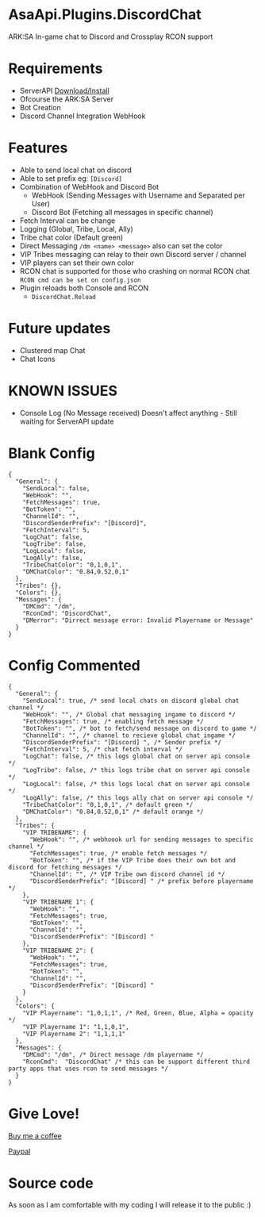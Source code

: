 # AsaApi.Plugins.DiscordChat
ARK:SA In-game chat to Discord and Crossplay RCON support

# Requirements
- ServerAPI [Download/Install](https://gameservershub.com/forums/resources/ark-survival-ascended-serverapi-crossplay-supported.683/)
- Ofcourse the ARK:SA Server
- Bot Creation
- Discord Channel Integration WebHook

# Features
- Able to send local chat on discord
- Able to set prefix eg: `[Discord]`
- Combination of WebHook and Discord Bot
  - WebHook (Sending Messages with Username and Separated per User)
  - Discord Bot (Fetching all messages in specific channel)
- Fetch Interval can be change
- Logging (Global, Tribe, Local, Ally)
- Tribe chat color (Default green)
- Direct Messaging `/dm <name> <message>` also can set the color
- VIP Tribes messaging can relay to their own Discord server / channel
- VIP players can set their own color
- RCON chat is supported for those who crashing on normal RCON chat `RCON cmd can be set on config.json`
- Plugin reloads both Console and RCON
  - `DiscordChat.Reload`

# Future updates
- Clustered map Chat
- Chat Icons

# KNOWN ISSUES
- Console Log (No Message received)  Doesn't affect anything - Still waiting for ServerAPI update 


# Blank Config
```
{
  "General": {
    "SendLocal": false,
    "WebHook": "",
    "FetchMessages": true,
    "BotToken": "",
    "ChannelId": "",
    "DiscordSenderPrefix": "[Discord]",
    "FetchInterval": 5,
    "LogChat": false,
    "LogTribe": false,
    "LogLocal": false,
    "LogAlly": false,
    "TribeChatColor": "0,1,0,1",
    "DMChatColor": "0.84,0.52,0,1"
  },
  "Tribes": {},
  "Colors": {},
  "Messages": {
    "DMCmd": "/dm",
    "RconCmd": "DiscordChat",
    "DMerror": "Dirrect message error: Invalid Playername or Message"
  } 
}
```

# Config Commented
```
{
  "General": {
    "SendLocal": true, /* send local chats on discord global chat channel */
    "WebHook": "", /* Global chat messaging ingame to discord */
    "FetchMessages": true, /* enabling fetch message */
    "BotToken": "", /* bot to fetch/send message on discord to game */
    "ChannelId": "", /* channel to recieve global chat ingame */
    "DiscordSenderPrefix": "[Discord] ", /* Sender prefix */
    "FetchInterval": 5, /* chat fetch interval */
    "LogChat": false, /* this logs global chat on server api console */
    "LogTribe": false, /* this logs tribe chat on server api console */
    "LogLocal": false, /* this logs local chat on server api console */
    "LogAlly": false, /* this logs ally chat on server api console */
    "TribeChatColor": "0,1,0,1", /* default green */
    "DMChatColor": "0.84,0.52,0,1" /* default orange */
  },
  "Tribes": {
    "VIP TRIBENAME": {
      "WebHook": "", /* webhoook url for sending messages to specific channel */
      "FetchMessages": true, /* enable fetch messages */
      "BotToken": "", /* if the VIP Tribe does their own bot and discord for fetching messages */
      "ChannelId": "", /* VIP Tribe own discord channel id */
      "DiscordSenderPrefix": "[Discord] " /* prefix before playername */
    },
    "VIP TRIBENAME 1": {
      "WebHook": "", 
      "FetchMessages": true,
      "BotToken": "", 
      "ChannelId": "",
      "DiscordSenderPrefix": "[Discord] "
    },
    "VIP TRIBENAME 2": {
      "WebHook": "", 
      "FetchMessages": true,
      "BotToken": "",
      "ChannelId": "",
      "DiscordSenderPrefix": "[Discord] " 
    }
  },
  "Colors": {
    "VIP Playername": "1,0,1,1", /* Red, Green, Blue, Alpha = opacity */
    "VIP Playername 1": "1,1,0,1",
    "VIP Playername 2": "1,1,1,1"
  },
  "Messages": {
    "DMCmd": "/dm", /* Direct message /dm playername */
    "RconCmd":  "DiscordChat" /* this can be support different third party apps that uses rcon to send messages */
  } 
}
```

# Give Love!
[Buy me a coffee](https://www.buymeacoffee.com/ohmcodes)

[Paypal](https://www.paypal.com/donate/?business=8389QZ23QRDPE&no_recurring=0&item_name=Game+Server%2FTools+Community+Donations&currency_code=CAD)

# Source code
As soon as I am comfortable with my coding I will release it to the public :)
